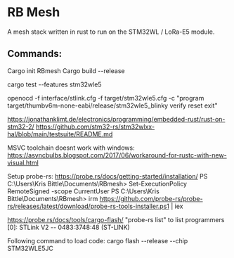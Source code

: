 # RB Mesh

A mesh stack written in rust to run on the STM32WL / LoRa-E5 module.

## Commands:

Cargo init RBmesh
Cargo build --release

cargo test --features stm32wle5

openocd -f interface/stlink.cfg -f target/stm32wle5.cfg -c "program target/thumbv6m-none-eabi/release/stm32wle5_blinky verify reset exit"

https://jonathanklimt.de/electronics/programming/embedded-rust/rust-on-stm32-2/
https://github.com/stm32-rs/stm32wlxx-hal/blob/main/testsuite/README.md

MSVC toolchain doesnt work with windows:
https://asyncbulbs.blogspot.com/2017/06/workaround-for-rustc-with-new-visual.html

Setup probe-rs:
https://probe.rs/docs/getting-started/installation/
PS C:\Users\Kris Bittle\Documents\RBmesh> Set-ExecutionPolicy RemoteSigned -scope CurrentUser
PS C:\Users\Kris Bittle\Documents\RBmesh> irm https://github.com/probe-rs/probe-rs/releases/latest/download/probe-rs-tools-installer.ps1 | iex

https://probe.rs/docs/tools/cargo-flash/
"probe-rs list" to list programmers
[0]: STLink V2 -- 0483:3748:48 (ST-LINK)

Following command to load code:
cargo flash --release --chip STM32WLE5JC